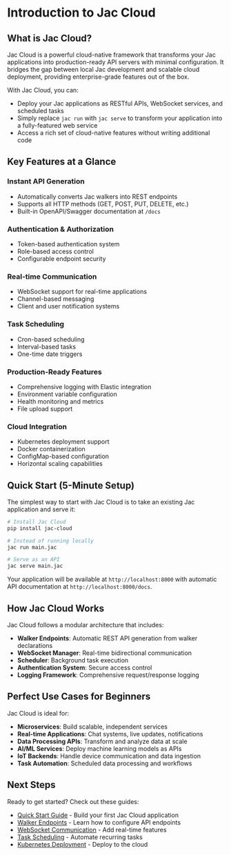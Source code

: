 # Introduction to Jac Cloud

## What is Jac Cloud?

Jac Cloud is a powerful cloud-native framework that transforms your Jac applications into production-ready API servers with minimal configuration. It bridges the gap between local Jac development and scalable cloud deployment, providing enterprise-grade features out of the box.

With Jac Cloud, you can:

- Deploy your Jac applications as RESTful APIs, WebSocket services, and scheduled tasks
- Simply replace `jac run` with `jac serve` to transform your application into a fully-featured web service
- Access a rich set of cloud-native features without writing additional code

## Key Features at a Glance

### Instant API Generation
- Automatically converts Jac walkers into REST endpoints
- Supports all HTTP methods (GET, POST, PUT, DELETE, etc.)
- Built-in OpenAPI/Swagger documentation at `/docs`

### Authentication & Authorization
- Token-based authentication system
- Role-based access control
- Configurable endpoint security

### Real-time Communication
- WebSocket support for real-time applications
- Channel-based messaging
- Client and user notification systems

### Task Scheduling
- Cron-based scheduling
- Interval-based tasks
- One-time date triggers

### Production-Ready Features
- Comprehensive logging with Elastic integration
- Environment variable configuration
- Health monitoring and metrics
- File upload support

### Cloud Integration
- Kubernetes deployment support
- Docker containerization
- ConfigMap-based configuration
- Horizontal scaling capabilities

## Quick Start (5-Minute Setup)

The simplest way to start with Jac Cloud is to take an existing Jac application and serve it:

```bash
# Install Jac Cloud
pip install jac-cloud

# Instead of running locally
jac run main.jac

# Serve as an API
jac serve main.jac
```

Your application will be available at `http://localhost:8000` with automatic API documentation at `http://localhost:8000/docs`.

## How Jac Cloud Works

Jac Cloud follows a modular architecture that includes:

- **Walker Endpoints**: Automatic REST API generation from walker declarations
- **WebSocket Manager**: Real-time bidirectional communication
- **Scheduler**: Background task execution
- **Authentication System**: Secure access control
- **Logging Framework**: Comprehensive request/response logging

## Perfect Use Cases for Beginners

Jac Cloud is ideal for:

- **Microservices**: Build scalable, independent services
- **Real-time Applications**: Chat systems, live updates, notifications
- **Data Processing APIs**: Transform and analyze data at scale
- **AI/ML Services**: Deploy machine learning models as APIs
- **IoT Backends**: Handle device communication and data ingestion
- **Task Automation**: Scheduled data processing and workflows

## Next Steps

Ready to get started? Check out these guides:

- [Quick Start Guide](quickstart.md) - Build your first Jac Cloud application
- [Walker Endpoints](quickstart.md#walker-endpoints) - Learn how to configure API endpoints
- [WebSocket Communication](websocket.md) - Add real-time features
- [Task Scheduling](scheduler.md) - Automate recurring tasks
- [Kubernetes Deployment](deployment.md) - Deploy to the cloud

<!-- ## Community and Support

Jac Cloud is part of the larger Jaseci ecosystem. Join our community to get help, share your projects, and contribute to the platform's growth.

---

*Transform your Jac applications into production-ready cloud services with Jac Cloud's powerful, yet simple framework.* -->
